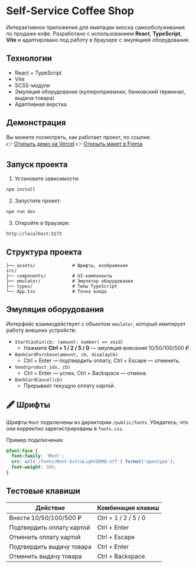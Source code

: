 
# Self-Service Coffee Shop

Интерактивное приложение для имитации киоска самообслуживания по продаже кофе. Разработано с использованием **React**, **TypeScript**, **Vite** и адаптировано под работу в браузере с эмуляцией оборудования.

## Технологии

- React + TypeScript
- Vite
- SCSS-модули
- Эмуляция оборудования (купюроприемник, банковский терминал, выдача товара)
- Адаптивная верстка

## Демонстрация

Вы можете посмотреть, как работает проект, по ссылке:  
👉 [Открыть демо на Vercel](https://self-service-coffee-shop-js1a.vercel.app/)
👉 [Открыть макет в Figma](https://www.figma.com/design/16HWJTBtUov3PkRYNR86M3/Coffee-Shop?node-id=0-1&p=f&t=3i3s6crZ24JQAQ9b-0)

## Запуск проекта

1. Установите зависимости:

```bash
npm install
```

2. Запустите проект:

```bash
npm run dev
```

3. Откройте в браузере:

```
http://localhost:5173
```

## Структура проекта

```
├── assets/              # Шрифты, изображения
src/           
├── components/          # UI-компоненты
├── emulator/            # Эмулятор оборудования
├── types/               # Типы TypeScript
└── App.tsx              # Точка входа
```

## Эмуляция оборудования

Интерфейс взаимодействует с объектом `emulator`, который имитирует работу внешних устройств:

- `StartCashin(cb: (amount: number) => void)`
  - Нажмите **Ctrl + 1 / 2 / 5 / 0** — эмуляция внесения 10/50/100/500 ₽.
- `BankCardPurchase(amount, cb, displayCb)`
  - Ctrl + Enter — подтвердить оплату, Ctrl + Escape — отменить.
- `Vend(product_idx, cb)`
  - Ctrl + Enter — успех, Ctrl + Backspace — отмена.
- `BankCardCancel(cb)`
  - Прерывает текущую оплату картой.

## 🖋 Шрифты

Шрифты `Mont` подключены из директории `/public/fonts`. Убедитесь, что они корректно зарегистрированы в `fonts.css`.

Пример подключения:

```css
@font-face {
  font-family: 'Mont';
  src: url('/fonts/Mont-ExtraLightDEMO.otf') format('opentype');
  font-weight: 300;
}
```

## Тестовые клавиши

| Действие                  | Комбинация клавиш       |
|---------------------------|--------------------------|
| Внести 10/50/100/500 ₽    | Ctrl + 1 / 2 / 5 / 0     |
| Подтвердить оплату картой | Ctrl + Enter             |
| Отменить оплату картой    | Ctrl + Escape            |
| Подтвердить выдачу товара | Ctrl + Enter             |
| Отменить выдачу товара    | Ctrl + Backspace         |


